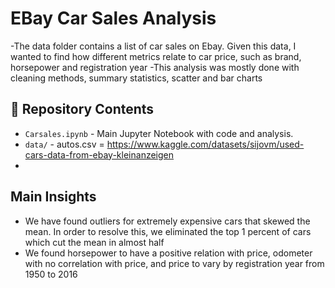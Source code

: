 # EBay Car Sales Analysis
-The data folder contains a list of car sales on Ebay. Given this data, I wanted to find how different metrics relate to car price, such as brand, horsepower and registration year
-This analysis was mostly done with cleaning methods, summary statistics, scatter and bar charts


## 📂 Repository Contents

- `Carsales.ipynb` - Main Jupyter Notebook with code and analysis.
- `data/` - autos.csv = https://www.kaggle.com/datasets/sijovm/used-cars-data-from-ebay-kleinanzeigen
- 
## Main Insights

- We have found outliers for extremely expensive cars that skewed the mean. In order to resolve this, we eliminated the top 1 percent of cars which cut the mean in almost half
- We found horsepower to have a positive relation with price, odometer with no correlation with price, and price to vary by registration year from 1950 to 2016
